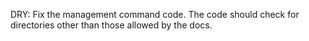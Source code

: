 DRY: Fix the management command code.
The code should check for directories other than those allowed by the docs.
